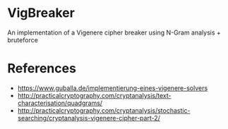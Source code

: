 # VigBreaker

An implementation of a Vigenere cipher breaker using N-Gram analysis + bruteforce

# References

  - https://www.guballa.de/implementierung-eines-vigenere-solvers
  - http://practicalcryptography.com/cryptanalysis/text-characterisation/quadgrams/
  - http://practicalcryptography.com/cryptanalysis/stochastic-searching/cryptanalysis-vigenere-cipher-part-2/
